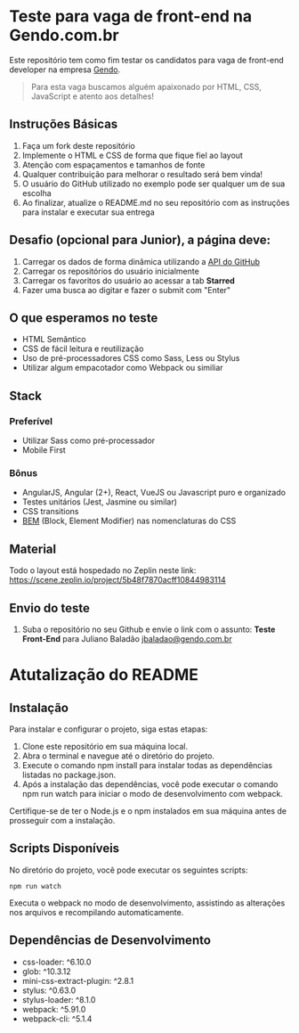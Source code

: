 # Teste para vaga de front-end na Gendo.com.br
Este repositório tem como fim testar os candidatos para vaga de front-end developer na empresa [Gendo](https://gendo.com.br).
> Para esta vaga buscamos alguém apaixonado por HTML, CSS, JavaScript e atento aos detalhes!

## Instruções Básicas
1. Faça um fork deste repositório
2. Implemente o HTML e CSS de forma que fique fiel ao layout
3. Atenção com espaçamentos e tamanhos de fonte
4. Qualquer contribuição para melhorar o resultado será bem vinda!
5. O usuário do GitHub utilizado no exemplo pode ser qualquer um de sua escolha
6. Ao finalizar, atualize o README.md no seu repositório com as instruções para instalar e executar sua entrega

## Desafio (opcional para Junior), a página deve:
1. Carregar os dados de forma dinâmica utilizando a [API do GitHub](https://developer.github.com/v3/)
2. Carregar os repositórios do usuário inicialmente
3. Carregar os favoritos do usuário ao acessar a tab **Starred**
4. Fazer uma busca ao digitar e fazer o submit com "Enter"

## O que esperamos no teste
* HTML Semântico
* CSS de fácil leitura e reutilização
* Uso de pré-processadores CSS como Sass, Less ou Stylus
* Utilizar algum empacotador como Webpack ou similiar

## Stack
### Preferível
* Utilizar Sass como pré-processador
* Mobile First

### Bônus
* AngularJS, Angular (2+), React, VueJS ou Javascript puro e organizado
* Testes unitários (Jest, Jasmine ou similar)
* CSS transitions
* [BEM](https://tableless.com.br/bem-um-novo-metodo-para-seu-css/) (Block, Element Modifier) nas nomenclaturas do CSS

## Material
Todo o layout está hospedado no Zeplin neste link: 
https://scene.zeplin.io/project/5b48f7870acff10844983114

## Envio do teste
1. Suba o repositório no seu Github e envie o link com o assunto: **Teste Front-End** para Juliano Baladão [jbaladao@gendo.com.br](mailto:jbaladao@gendo.com.br)


# Atutalização do README

## Instalação
Para instalar e configurar o projeto, siga estas etapas:

1. Clone este repositório em sua máquina local.
2. Abra o terminal e navegue até o diretório do projeto.
3. Execute o comando npm install para instalar todas as dependências listadas no package.json.
4. Após a instalação das dependências, você pode executar o comando npm run watch para iniciar o modo de desenvolvimento com webpack.

Certifique-se de ter o Node.js e o npm instalados em sua máquina antes de prosseguir com a instalação.

## Scripts Disponíveis
No diretório do projeto, você pode executar os seguintes scripts:

`npm run watch`

Executa o webpack no modo de desenvolvimento, assistindo as alterações nos arquivos e recompilando automaticamente.

## Dependências de Desenvolvimento
* css-loader: ^6.10.0
* glob: ^10.3.12
* mini-css-extract-plugin: ^2.8.1
* stylus: ^0.63.0
* stylus-loader: ^8.1.0
* webpack: ^5.91.0
* webpack-cli: ^5.1.4